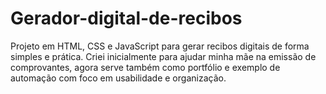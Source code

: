 # Gerador-digital-de-recibos
Projeto em HTML, CSS e JavaScript para gerar recibos digitais de forma simples e prática. Criei inicialmente para ajudar minha mãe na emissão de comprovantes, agora serve também como portfólio e exemplo de automação com foco em usabilidade e organização.
